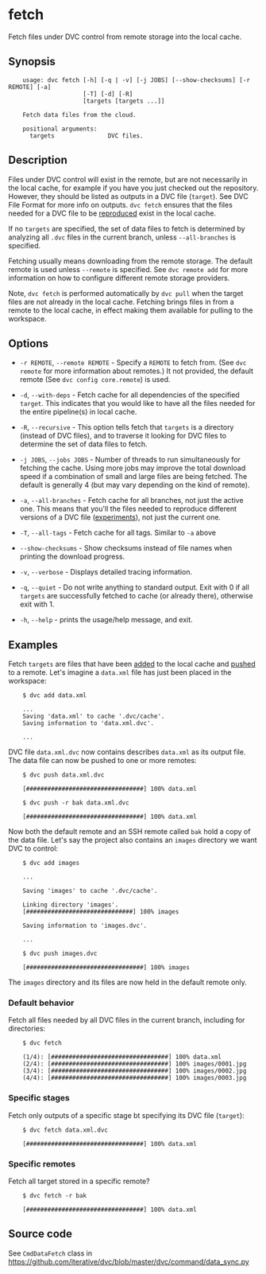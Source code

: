 # fetch

Fetch files under DVC control from remote storage into the local cache.

## Synopsis

```usage
    usage: dvc fetch [-h] [-q | -v] [-j JOBS] [--show-checksums] [-r REMOTE] [-a]
                     [-T] [-d] [-R]
                     [targets [targets ...]]
    
    Fetch data files from the cloud.
    
    positional arguments:
      targets               DVC files.
```

## Description

Files under DVC control will exist in the remote, but are not necessarily in
the local cache, for example if you have you just checked out the repository.
However, they should be listed as outputs in a DVC file (`target`). See
DVC File Format for more info on outputs. `dvc fetch` ensures that the files
needed for a DVC file to be [reproduced](/doc/get-started/reproduce) exist in
the local cache.

If no `targets` are specified, the set of data files to fetch is determined
by analyzing all `.dvc` files in the current branch, unless `--all-branches`
is specified.

Fetching usually means downloading from the remote storage. The default
remote is used unless `--remote` is specified. See `dvc remote add` for more
information on how to configure different
remote storage providers.

Note, `dvc fetch` is performed automatically by `dvc pull` when the target
files are not already in the local cache. Fetching brings files in from a
remote to the local cache, in effect making them available for pulling to the
workspace.

## Options

- `-r REMOTE`, `--remote REMOTE` - Specify a `REMOTE` to fetch from. (See
  `dvc remote` for more information about remotes.) It not provided, the
  default remote (See `dvc config core.remote`) is used.

- `-d`, `--with-deps` - Fetch cache for all dependencies of the specified
  `target`. This indicates that you would like to have all the files needed
  for the entire pipeline(s) in local cache.

- `-R`, `--recursive` - This option tells fetch that `targets` is a
  directory (instead of DVC files), and to traverse it looking for DVC files 
  to determine the set of data files to fetch.

- `-j JOBS`, `--jobs JOBS` - Number of threads to run simultaneously for 
  fetching the cache. Using more jobs may improve the total download speed if
  a combination of small and large files are being fetched.
  The default is generally 4 (but may vary depending on the kind of remote).

- `-a`, `--all-branches` - Fetch cache for all branches, not just the
  active one. This means that you'll the files needed to reproduce different
  versions of a DVC file ([experiments](/doc/get-started/experiments)), not
  just the current one.

- `-T`, `--all-tags` - Fetch cache for all tags. Similar to `-a` above

- `--show-checksums` - Show checksums instead of file names when printing the
  download progress.

- `-v`, `--verbose` - Displays detailed tracing information.

- `-q`, `--quiet` - Do not write anything to standard output. Exit with 0 if
  all `targets` are successfully fetched to cache (or already there),
  otherwise exit with 1.

- `-h`, `--help` - prints the usage/help message, and exit.

## Examples

Fetch `targets` are files that have been [added](/doc/get-started/add-files)
to the local cache and [pushed](/doc/get-started/share-data) to a remote.
Let's imagine a `data.xml` file has just been placed in the workspace:

```dvc
    $ dvc add data.xml

    ...
    Saving 'data.xml' to cache '.dvc/cache'.
    Saving information to 'data.xml.dvc'.

    ...
```

DVC file `data.xml.dvc` now contains describes `data.xml` as its output file.
The data file can now be pushed to one or more remotes:

```dvc
    $ dvc push data.xml.dvc

    [#################################] 100% data.xml

    $ dvc push -r bak data.xml.dvc

    [#################################] 100% data.xml
```

Now both the default remote and an SSH remote called `bak` hold a copy of the
data file. Let's say the project also contains an `images` directory we want
DVC to control:

```dvc
    $ dvc add images

    ...

    Saving 'images' to cache '.dvc/cache'.

    Linking directory 'images'.
    [##############################] 100% images

    Saving information to 'images.dvc'.
    
    ...

    $ dvc push images.dvc

    [#################################] 100% images
```

The `images` directory and its files are now held in the default remote only.

### Default behavior

Fetch all files needed by all DVC files in the current branch, including 
for directories:

```dvc
    $ dvc fetch

    (1/4): [#################################] 100% data.xml
    (2/4): [#################################] 100% images/0001.jpg
    (3/4): [#################################] 100% images/0002.jpg
    (4/4): [#################################] 100% images/0003.jpg
```

### Specific stages

Fetch only outputs of a specific stage bt specifying its DVC file (`target`):

```dvc
    $ dvc fetch data.xml.dvc

    [#################################] 100% data.xml
```

### Specific remotes

Fetch all target stored in a specific remote?

```dvc
    $ dvc fetch -r bak

    [#################################] 100% data.xml
```

## Source code

See `CmdDataFetch` class in 
https://github.com/iterative/dvc/blob/master/dvc/command/data_sync.py